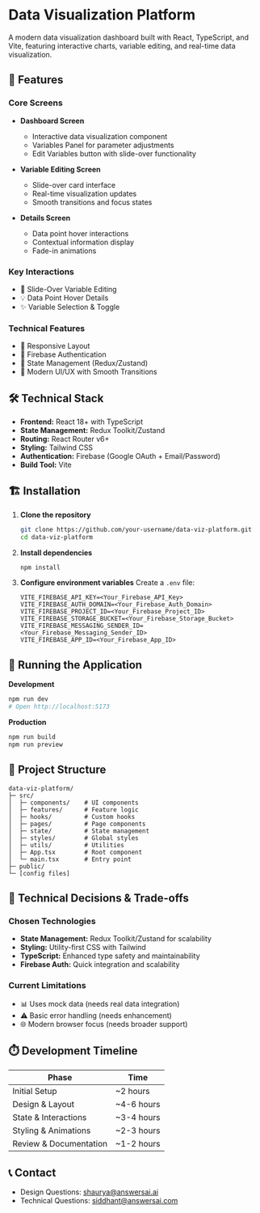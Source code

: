 # Data Visualization Platform

A modern data visualization dashboard built with React, TypeScript, and Vite, featuring interactive charts, variable editing, and real-time data visualization.

## 🚀 Features

### Core Screens
- **Dashboard Screen**
  - Interactive data visualization component
  - Variables Panel for parameter adjustments
  - Edit Variables button with slide-over functionality

- **Variable Editing Screen**
  - Slide-over card interface
  - Real-time visualization updates
  - Smooth transitions and focus states

- **Details Screen**
  - Data point hover interactions
  - Contextual information display
  - Fade-in animations

### Key Interactions
- 🔄 Slide-Over Variable Editing
- 💡 Data Point Hover Details
- ✨ Variable Selection & Toggle

### Technical Features
- 📱 Responsive Layout
- 🔐 Firebase Authentication
- 🎯 State Management (Redux/Zustand)
- 🎨 Modern UI/UX with Smooth Transitions

## 🛠️ Technical Stack

- **Frontend:** React 18+ with TypeScript
- **State Management:** Redux Toolkit/Zustand
- **Routing:** React Router v6+
- **Styling:** Tailwind CSS
- **Authentication:** Firebase (Google OAuth + Email/Password)
- **Build Tool:** Vite

## 🏗️ Installation

1. **Clone the repository**
   ```bash
   git clone https://github.com/your-username/data-viz-platform.git
   cd data-viz-platform
   ```

2. **Install dependencies**
   ```bash
   npm install
   ```

3. **Configure environment variables**
   Create a `.env` file:
   ```env
   VITE_FIREBASE_API_KEY=<Your_Firebase_API_Key>
   VITE_FIREBASE_AUTH_DOMAIN=<Your_Firebase_Auth_Domain>
   VITE_FIREBASE_PROJECT_ID=<Your_Firebase_Project_ID>
   VITE_FIREBASE_STORAGE_BUCKET=<Your_Firebase_Storage_Bucket>
   VITE_FIREBASE_MESSAGING_SENDER_ID=<Your_Firebase_Messaging_Sender_ID>
   VITE_FIREBASE_APP_ID=<Your_Firebase_App_ID>
   ```

## 🚦 Running the Application

**Development**
```bash
npm run dev
# Open http://localhost:5173
```

**Production**
```bash
npm run build
npm run preview
```

## 📁 Project Structure

```
data-viz-platform/
├─ src/
│  ├─ components/    # UI components
│  ├─ features/      # Feature logic
│  ├─ hooks/         # Custom hooks
│  ├─ pages/         # Page components
│  ├─ state/         # State management
│  ├─ styles/        # Global styles
│  ├─ utils/         # Utilities
│  ├─ App.tsx        # Root component
│  └─ main.tsx       # Entry point
├─ public/
└─ [config files]
```

## 🤔 Technical Decisions & Trade-offs

### Chosen Technologies
- **State Management:** Redux Toolkit/Zustand for scalability
- **Styling:** Utility-first CSS with Tailwind
- **TypeScript:** Enhanced type safety and maintainability
- **Firebase Auth:** Quick integration and scalability

### Current Limitations
- 📊 Uses mock data (needs real data integration)
- ⚠️ Basic error handling (needs enhancement)
- 🌐 Modern browser focus (needs broader support)

## ⏱️ Development Timeline

| Phase | Time |
|-------|------|
| Initial Setup | ~2 hours |
| Design & Layout | ~4-6 hours |
| State & Interactions | ~3-4 hours |
| Styling & Animations | ~2-3 hours |
| Review & Documentation | ~1-2 hours |

## 📞 Contact

- Design Questions: shaurya@answersai.ai
- Technical Questions: siddhant@answersai.com